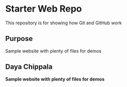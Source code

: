 # Starter Web Repo

This repository is for showing how Git and GitHub work

## Purpose

Sample website with plenty of files for demos

## Daya Chippala

__Sample website with plenty of files for demos__